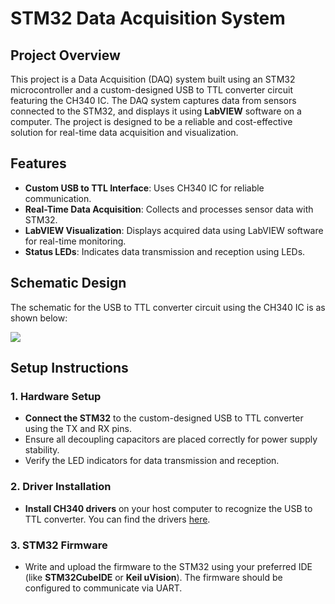 # STM32 Data Acquisition System

## Project Overview
This project is a Data Acquisition (DAQ) system built using an STM32 microcontroller and a custom-designed USB to TTL converter circuit featuring the CH340 IC. The DAQ system captures data from sensors connected to the STM32, and displays it using **LabVIEW** software on a computer. The project is designed to be a reliable and cost-effective solution for real-time data acquisition and visualization.

## Features
- **Custom USB to TTL Interface**: Uses CH340 IC for reliable communication.
- **Real-Time Data Acquisition**: Collects and processes sensor data with STM32.
- **LabVIEW Visualization**: Displays acquired data using LabVIEW software for real-time monitoring.
- **Status LEDs**: Indicates data transmission and reception using LEDs.

## Schematic Design
The schematic for the USB to TTL converter circuit using the CH340 IC is as shown below:

<img src ="USB to TTL.png">

## Setup Instructions

### 1. Hardware Setup
- **Connect the STM32** to the custom-designed USB to TTL converter using the TX and RX pins.
- Ensure all decoupling capacitors are placed correctly for power supply stability.
- Verify the LED indicators for data transmission and reception.

### 2. Driver Installation
- **Install CH340 drivers** on your host computer to recognize the USB to TTL converter. You can find the drivers [here](https://sparks.gogo.co.nz/ch340.html).

### 3. STM32 Firmware
- Write and upload the firmware to the STM32 using your preferred IDE (like **STM32CubeIDE** or **Keil uVision**). The firmware should be configured to communicate via UART.

